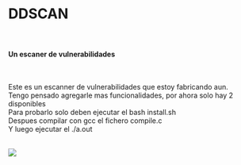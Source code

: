 <h1>DDSCAN</h1><br>
<h4>Un escaner de vulnerabilidades</h4><br>
<p>
Este es un escanner de vulnerabilidades que estoy fabricando aun.<br>
Tengo pensado agregarle mas funcionalidades, por ahora solo hay 2 disponibles<br>
Para probarlo solo deben ejecutar el bash install.sh<br>
Despues compilar con gcc el fichero compile.c<br>
Y luego ejecutar el ./a.out
</p><br>
<img src="tempalte.png">
